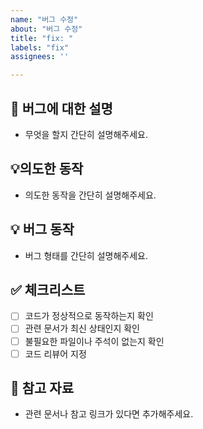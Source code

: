 ```yaml
---
name: "버그 수정"
about: "버그 수정"
title: "fix: "
labels: "fix"
assignees: ''

---
```


  <!-- Assigness에 본인과, 협력자를 추가합니다.-->

## 📝 버그에 대한 설명

- 무엇을 할지 간단히 설명해주세요.

## 💡의도한 동작

- 의도한 동작을 간단히 설명해주세요.

## 💡 버그 동작

- 버그 형태를 간단히 설명해주세요.

## ✅ 체크리스트

- [ ] 코드가 정상적으로 동작하는지 확인
- [ ] 관련 문서가 최신 상태인지 확인
- [ ] 불필요한 파일이나 주석이 없는지 확인
- [ ] 코드 리뷰어 지정

## 📎 참고 자료

- 관련 문서나 참고 링크가 있다면 추가해주세요.
